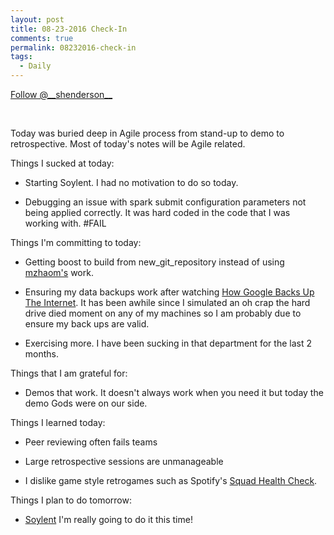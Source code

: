 ```yaml
---
layout: post
title: 08-23-2016 Check-In
comments: true
permalink: 08232016-check-in
tags:
  - Daily
---
```


<div><!-- <a href="https://twitter.com/share" class="twitter-share-button" data-via="__shenderson__">Tweet</a> --><a class="twitter-follow-button" data-show-count="false" href="https://twitter.com/__shenderson__">Follow @__shenderson__</a> <script>!function(d,s,id){var js,fjs=d.getElementsByTagName(s)[0],p=/^http:/.test(d.location)?'http':'https';if(!d.getElementById(id)){js=d.createElement(s);js.id=id;js.src=p+'://platform.twitter.com/widgets.js';fjs.parentNode.insertBefore(js,fjs);}}(document, 'script', 'twitter-wjs');</script></div>

<script>!function(d,s,id){var js,fjs=d.getElementsByTagName(s)[0];if(!d.getElementById(id)){js=d.createElement(s);js.id=id;js.src="//platform.twitter.com/widgets.js";fjs.parentNode.insertBefore(js,fjs);}}(document,"script","twitter-wjs");</script>

&nbsp;

Today was buried deep in Agile process from stand-up to demo to retrospective.  Most of today's notes will be Agile related.

Things I sucked at today:

  * Starting Soylent. I had no motivation to do so today.

  * Debugging an issue with spark submit configuration parameters not being applied correctly.  It was hard coded in the code that I was working with.  #FAIL

Things I'm committing to today:

  * Getting boost to build from new_git_repository instead of using [mzhaom's](https://github.com/mzhaom/trunk) work.

  * Ensuring my data backups work after watching [How Google Backs Up The Internet](https://youtu.be/eNliOm9NtCM).  It has been awhile since I simulated an oh crap the hard drive died moment on any of my machines so I am probably due to ensure my back ups are valid.

  * Exercising more.  I have been sucking in that department for the last 2 months.

Things that I am grateful for:

  * Demos that work.  It doesn't always work when you need it but today the demo Gods were on our side.

Things I learned today:

  * Peer reviewing often fails teams

  * Large retrospective sessions are unmanageable

  * I dislike game style retrogames such as Spotify's [Squad Health Check](https://labs.spotify.com/2014/09/16/squad-health-check-model/).

Things I plan to do tomorrow:

  * [Soylent](https://www.soylent.com) I'm really going to do it this time!